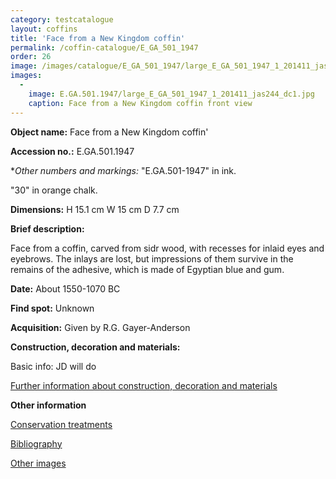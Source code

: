 ```yaml
---
category: testcatalogue
layout: coffins
title: 'Face from a New Kingdom coffin'
permalink: /coffin-catalogue/E_GA_501_1947
order: 26
image: /images/catalogue/E_GA_501_1947/large_E_GA_501_1947_1_201411_jas244_dc1.jpg
images: 
  -
    image: E.GA.501.1947/large_E_GA_501_1947_1_201411_jas244_dc1.jpg
    caption: Face from a New Kingdom coffin front view 
---
```


**Object name:** 
Face from a New Kingdom coffin'

**Accession no.:** 
E.GA.501.1947

**Other numbers and markings:*
"E.GA.501-1947" in ink.

"30" in orange chalk.

**Dimensions:** 
H 15.1 cm
W 15 cm
D 7.7 cm


**Brief description:** 


Face from a coffin, carved from sidr wood, with recesses for inlaid eyes and eyebrows. The inlays are lost, but impressions of them survive in the remains of the adhesive, which is made of Egyptian blue and gum. 


**Date:**
About 1550-1070 BC


**Find spot:**
Unknown


**Acquisition:**
Given by R.G. Gayer-Anderson



**Construction, decoration and materials:**

Basic info: JD will do

[Further information about construction, decoration and materials](/catalogue_extras/E_GA_501_1947_materials)


**Other information**

[Conservation treatments](/catalogue_extras/E_GA_501_1947_conservation)

[Bibliography](/catalogue_extras/E_GA_501_1947_bibliography)

[Other images](/catalogue_extras/E_GA_501_1947_imagesheet)


